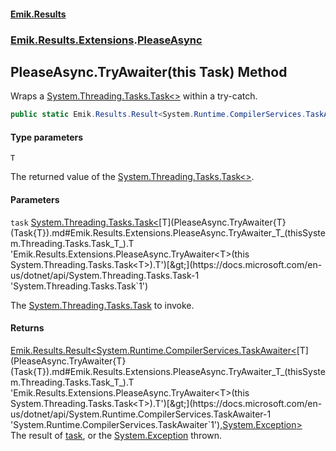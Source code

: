 #### [Emik.Results](index.md 'index')
### [Emik.Results.Extensions](Emik.Results.Extensions.md 'Emik.Results.Extensions').[PleaseAsync](PleaseAsync.md 'Emik.Results.Extensions.PleaseAsync')

## PleaseAsync.TryAwaiter<T>(this Task<T>) Method

Wraps a [System.Threading.Tasks.Task&lt;&gt;](https://docs.microsoft.com/en-us/dotnet/api/System.Threading.Tasks.Task-1 'System.Threading.Tasks.Task`1') within a try-catch.

```csharp
public static Emik.Results.Result<System.Runtime.CompilerServices.TaskAwaiter<T>,System.Exception> TryAwaiter<T>(this System.Threading.Tasks.Task<T> task);
```
#### Type parameters

<a name='Emik.Results.Extensions.PleaseAsync.TryAwaiter_T_(thisSystem.Threading.Tasks.Task_T_).T'></a>

`T`

The returned value of the [System.Threading.Tasks.Task&lt;&gt;](https://docs.microsoft.com/en-us/dotnet/api/System.Threading.Tasks.Task-1 'System.Threading.Tasks.Task`1').
#### Parameters

<a name='Emik.Results.Extensions.PleaseAsync.TryAwaiter_T_(thisSystem.Threading.Tasks.Task_T_).task'></a>

`task` [System.Threading.Tasks.Task&lt;](https://docs.microsoft.com/en-us/dotnet/api/System.Threading.Tasks.Task-1 'System.Threading.Tasks.Task`1')[T](PleaseAsync.TryAwaiter{T}(Task{T}).md#Emik.Results.Extensions.PleaseAsync.TryAwaiter_T_(thisSystem.Threading.Tasks.Task_T_).T 'Emik.Results.Extensions.PleaseAsync.TryAwaiter<T>(this System.Threading.Tasks.Task<T>).T')[&gt;](https://docs.microsoft.com/en-us/dotnet/api/System.Threading.Tasks.Task-1 'System.Threading.Tasks.Task`1')

The [System.Threading.Tasks.Task](https://docs.microsoft.com/en-us/dotnet/api/System.Threading.Tasks.Task 'System.Threading.Tasks.Task') to invoke.

#### Returns
[Emik.Results.Result&lt;](Result{TOk,TErr}.md 'Emik.Results.Result<TOk,TErr>')[System.Runtime.CompilerServices.TaskAwaiter&lt;](https://docs.microsoft.com/en-us/dotnet/api/System.Runtime.CompilerServices.TaskAwaiter-1 'System.Runtime.CompilerServices.TaskAwaiter`1')[T](PleaseAsync.TryAwaiter{T}(Task{T}).md#Emik.Results.Extensions.PleaseAsync.TryAwaiter_T_(thisSystem.Threading.Tasks.Task_T_).T 'Emik.Results.Extensions.PleaseAsync.TryAwaiter<T>(this System.Threading.Tasks.Task<T>).T')[&gt;](https://docs.microsoft.com/en-us/dotnet/api/System.Runtime.CompilerServices.TaskAwaiter-1 'System.Runtime.CompilerServices.TaskAwaiter`1')[,](Result{TOk,TErr}.md 'Emik.Results.Result<TOk,TErr>')[System.Exception](https://docs.microsoft.com/en-us/dotnet/api/System.Exception 'System.Exception')[&gt;](Result{TOk,TErr}.md 'Emik.Results.Result<TOk,TErr>')  
The result of [task](PleaseAsync.TryAwaiter{T}(Task{T}).md#Emik.Results.Extensions.PleaseAsync.TryAwaiter_T_(thisSystem.Threading.Tasks.Task_T_).task 'Emik.Results.Extensions.PleaseAsync.TryAwaiter<T>(this System.Threading.Tasks.Task<T>).task'), or the [System.Exception](https://docs.microsoft.com/en-us/dotnet/api/System.Exception 'System.Exception') thrown.